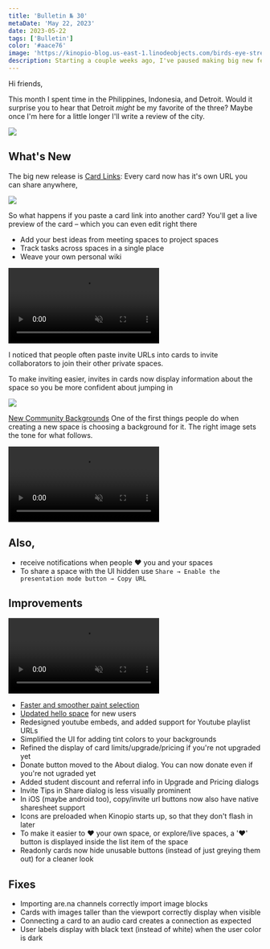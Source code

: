 ```yaml
---
title: 'Bulletin № 30'
metaDate: 'May 22, 2023'
date: 2023-05-22
tags: ['Bulletin']
color: '#aace76'
image: 'https://kinopio-blog.us-east-1.linodeobjects.com/birds-eye-street.png'
description: Starting a couple weeks ago, I've paused making big new features in favor of fixing bugs and polishing details
---
```


Hi friends,

This month I spent time in the Philippines, Indonesia, and Detroit. Would it surprise you to hear that Detroit _might_ be my favorite of the three? Maybe once I'm here for a little longer I'll write a review of the city.

<img src="https://kinopio-blog.us-east-1.linodeobjects.com/birds-eye-street.png" class="wide">

## What's New

The big new release is [Card Links](https://blog.kinopio.club/posts/card-links): Every card now has it's own URL you can share anywhere,

<img src="https://updates.kinopio.club/card-link.png">

So what happens if you paste a card link into another card? You'll get a live preview of the card – which you can even edit right there


- Add your best ideas from meeting spaces to project spaces
- Track tasks across spaces in a single place
- Weave your own personal wiki

<p>
<video class="wide" autoplay loop muted playsinline>
  <source src="https://updates.kinopio.club/preview-and-edit-linked-cards.mp4">
</video>
</p>

I noticed that people often paste invite URLs into cards to invite collaborators to join their other private spaces.

To make inviting easier, invites in cards now display information about the space so you be more confident about jumping in

<img src="https://updates.kinopio.club/pretty-invites.png"/>

[New Community Backgrounds](https://blog.kinopio.club/posts/community-backgrounds/) One of the first things people do when creating a new space is choosing a background for it. The right image sets the tone for what follows.

<p>
<video class="wide" autoplay loop muted playsinline>
  <source src="https://updates.kinopio.club/community-backgrounds.mp4">
</video>
</p>

## Also,

- receive notifications when people ♥ you and your spaces
- To share a space with the UI hidden use `Share → Enable the presentation mode button → Copy URL`

## Improvements


<p>
<video class="wide" autoplay loop muted playsinline>
  <source src="https://updates.kinopio.club/magic-paint-select.mp4">
</video>
</p>

- [Faster and smoother paint selection](https://blog.kinopio.club/posts/magic-paint-select/)
- [Updated hello space](https://blog.kinopio.club/posts/updated-hello-space/) for new users
- Redesigned youtube embeds, and added support for Youtube playlist URLs
- Simplified the UI for adding tint colors to your backgrounds
- Refined the display of card limits/upgrade/pricing if you're not upgraded yet
- Donate button moved to the About dialog. You can now donate even if you're not ugraded yet
- Added student discount and referral info in Upgrade and Pricing dialogs
- Invite Tips in Share dialog is less visually prominent
- In iOS (maybe android too), copy/invite url buttons now also have native sharesheet support
- Icons are preloaded when Kinopio starts up, so that they don't flash in later
- To make it easier to ♥ your own space, or explore/live spaces, a '♥' button is displayed inside the list item of the space
- Readonly cards now hide unusable buttons (instead of just greying them out) for a cleaner look

## Fixes

- Importing are.na channels correctly import image blocks
- Cards with images taller than the viewport correctly display when visible
- Connecting a card to an audio card creates a connection as expected
- User labels display with black text (instead of white) when the user color is dark
